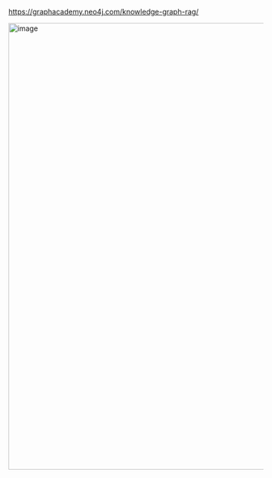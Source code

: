 https://graphacademy.neo4j.com/knowledge-graph-rag/

<img width="1295" height="882" alt="image" src="https://github.com/user-attachments/assets/a1e1f0e6-250c-41e9-817d-fb7c7a860563" />
